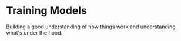 # Training Models
Building a good understanding of how things work and understanding what's under the hood.
